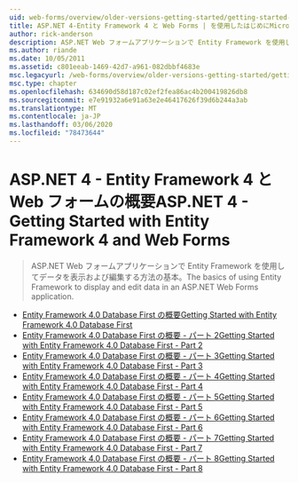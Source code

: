 ```yaml
---
uid: web-forms/overview/older-versions-getting-started/getting-started-with-ef/index
title: ASP.NET 4-Entity Framework 4 と Web Forms | を使用したはじめにMicrosoft Docs
author: rick-anderson
description: ASP.NET Web フォームアプリケーションで Entity Framework を使用してデータを表示および編集する方法の基本。
ms.author: riande
ms.date: 10/05/2011
ms.assetid: c801eeab-1469-42d7-a961-082dbbf4683e
msc.legacyurl: /web-forms/overview/older-versions-getting-started/getting-started-with-ef
msc.type: chapter
ms.openlocfilehash: 634690d58d187c02ef2fea86ac4b200419826db8
ms.sourcegitcommit: e7e91932a6e91a63e2e46417626f39d6b244a3ab
ms.translationtype: MT
ms.contentlocale: ja-JP
ms.lasthandoff: 03/06/2020
ms.locfileid: "78473644"
---
```

# <a name="aspnet-4---getting-started-with-entity-framework-4-and-web-forms"></a><span data-ttu-id="ddef1-103">ASP.NET 4 - Entity Framework 4 と Web フォームの概要</span><span class="sxs-lookup"><span data-stu-id="ddef1-103">ASP.NET 4 - Getting Started with Entity Framework 4 and Web Forms</span></span>

> <span data-ttu-id="ddef1-104">ASP.NET Web フォームアプリケーションで Entity Framework を使用してデータを表示および編集する方法の基本。</span><span class="sxs-lookup"><span data-stu-id="ddef1-104">The basics of using Entity Framework to display and edit data in an ASP.NET Web Forms application.</span></span>

- [<span data-ttu-id="ddef1-105">Entity Framework 4.0 Database First の概要</span><span class="sxs-lookup"><span data-stu-id="ddef1-105">Getting Started with Entity Framework 4.0 Database First</span></span>](the-entity-framework-and-aspnet-getting-started-part-1.md)
- [<span data-ttu-id="ddef1-106">Entity Framework 4.0 Database First の概要 - パート 2</span><span class="sxs-lookup"><span data-stu-id="ddef1-106">Getting Started with Entity Framework 4.0 Database First - Part 2</span></span>](the-entity-framework-and-aspnet-getting-started-part-2.md)
- [<span data-ttu-id="ddef1-107">Entity Framework 4.0 Database First の概要 - パート 3</span><span class="sxs-lookup"><span data-stu-id="ddef1-107">Getting Started with Entity Framework 4.0 Database First - Part 3</span></span>](the-entity-framework-and-aspnet-getting-started-part-3.md)
- [<span data-ttu-id="ddef1-108">Entity Framework 4.0 Database First の概要 - パート 4</span><span class="sxs-lookup"><span data-stu-id="ddef1-108">Getting Started with Entity Framework 4.0 Database First - Part 4</span></span>](the-entity-framework-and-aspnet-getting-started-part-4.md)
- [<span data-ttu-id="ddef1-109">Entity Framework 4.0 Database First の概要 - パート 5</span><span class="sxs-lookup"><span data-stu-id="ddef1-109">Getting Started with Entity Framework 4.0 Database First - Part 5</span></span>](the-entity-framework-and-aspnet-getting-started-part-5.md)
- [<span data-ttu-id="ddef1-110">Entity Framework 4.0 Database First の概要 - パート 6</span><span class="sxs-lookup"><span data-stu-id="ddef1-110">Getting Started with Entity Framework 4.0 Database First - Part 6</span></span>](the-entity-framework-and-aspnet-getting-started-part-6.md)
- [<span data-ttu-id="ddef1-111">Entity Framework 4.0 Database First の概要 - パート 7</span><span class="sxs-lookup"><span data-stu-id="ddef1-111">Getting Started with Entity Framework 4.0 Database First - Part 7</span></span>](the-entity-framework-and-aspnet-getting-started-part-7.md)
- [<span data-ttu-id="ddef1-112">Entity Framework 4.0 Database First の概要 - パート 8</span><span class="sxs-lookup"><span data-stu-id="ddef1-112">Getting Started with Entity Framework 4.0 Database First - Part 8</span></span>](the-entity-framework-and-aspnet-getting-started-part-8.md)
